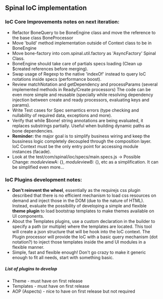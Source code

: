 ## Spinal IoC implementation

### IoC Core Improvements notes on next iteration:

* Refactor BoneQuery to be BoneEngine class and move the reference to the base class BoneProcessor
* Move 'build' method implementation outside of Context class to be in BoneEngine
* Move bone-factory into com.spinal.util.factory as 'AsyncFactory' Spinal Class.
* BoneEngine should take care of partials specs loading (Clean up $created references before merging).
* Swap usage of Regexp to the native 'indexOf' instead to query IoC notations inside specs (performance boost).
* Review matchNotation and getDependency and processParams (several implemented methods in Ready/Create processors)
  The code can be even more simple and reusable (specially while resolving dependency injection between create
  and ready processors, evaluating keys and params).
* Write Test cases for Spec semantics errors (type checking and nullability of required data, exceptions and more).
* Verify that while $bone! string annotations are being evaluated, it replaces substrings partially.
  Useful when building dynamic paths as bone dependencies.
* __Reminder:__ the major goal is to simplify business wiring and keep the bussiness logic completely decoupled through the composition layer.
IoC Context must be the only entry point for accessing module instances (facade).
* Look at the test/com/spinal/ioc/specs/main.specs.js -> Possible Change: $module$viewA: {}, $module$viewB: {}, etc as a simplification.
It can be simplified even more...

### IoC Plugins development notes:

* __Don't reinvent the wheel__, essentially as the requirejs css plugin described that there is no efficient mechanism
to load css resources on demand and inject those in the DOM (due to the nature of HTML). Instead, evaluate the possibility of
developing a simple and flexible __theme plugin__ to load bootstrap templates to make themes available on UI components.
* About the Templates plugins, use a custom declaration in the builder to specify a path (or multiple) where the templates are located.
This tool will create a json structure that will be hook into the IoC context.
The Plugin processor will provide the IoC with a basic query mechanism (dot notation?) to inject those templates inside the amd UI modules in a flexible manner.
* Simple, fast and flexible enough! Don't go crazy to make it generic enough to fit all needs, start with something basic.

##### List of plugins to develop

* Theme - must have on first release
* Templates - must have on first release
* AOP (Aspects) - nice to have on first release but not required
